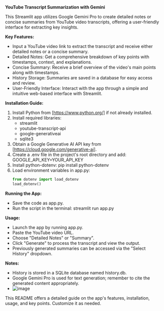 **YouTube Transcript Summarization with Gemini**

This Streamlit app utilizes Google Gemini Pro to create detailed notes or concise summaries from YouTube video transcripts, offering a user-friendly interface for extracting key insights.

**Key Features:**
- Input a YouTube video link to extract the transcript and receive either detailed notes or a concise summary.
- Detailed Notes: Get a comprehensive breakdown of key points with timestamps, context, and explanations.
- Concise Summary: Receive a brief overview of the video's main points along with timestamps.
- History Storage: Summaries are saved in a database for easy access and review.
- User-Friendly Interface: Interact with the app through a simple and intuitive web-based interface with Streamlit.

**Installation Guide:**
1. Install Python from [https://www.python.org/] if not already installed.
2. Install required libraries:
   - streamlit
   - youtube-transcript-api
   - google-generativeai
   - sqlite3
3. Obtain a Google Generative AI API key from [https://cloud.google.com/generative-ai].
4. Create a .env file in the project's root directory and add: GOOGLE_API_KEY=YOUR_API_KEY
5. Install python-dotenv: pip install python-dotenv
6. Load environment variables in app.py:
   ```python
   from dotenv import load_dotenv
   load_dotenv()
   ```
**Running the App:**
- Save the code as app.py.
- Run the script in the terminal: streamlit run app.py

**Usage:**
- Launch the app by running app.py.
- Paste the YouTube video URL.
- Choose "Detailed Notes" or "Summary".
- Click "Generate" to process the transcript and view the output.
- Previously generated summaries can be accessed via the "Select History" dropdown.

**Notes:**
- History is stored in a SQLite database named history.db.
- Google Gemini Pro is used for text generation; remember to cite the generated content appropriately.
- ![image](https://github.com/user-attachments/assets/ffa03542-2f1a-43c7-a130-7eafffb77368)

This README offers a detailed guide on the app's features, installation, usage, and key points. Customize it as needed.
